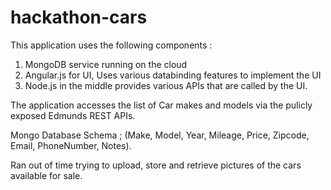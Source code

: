 # hackathon-cars


This application uses the following components :

1) MongoDB service running on the cloud
2) Angular.js for UI, Uses various databinding features to implement the UI
3) Node.js in the middle provides various APIs that are called by the UI.

The application accesses the list of Car makes and models via the pulicly exposed Edmunds REST APIs.

Mongo Database Schema ; (Make, Model, Year, Mileage, Price, Zipcode, Email, PhoneNumber, Notes).

Ran out of time trying to upload, store and retrieve pictures of the cars available for sale.




